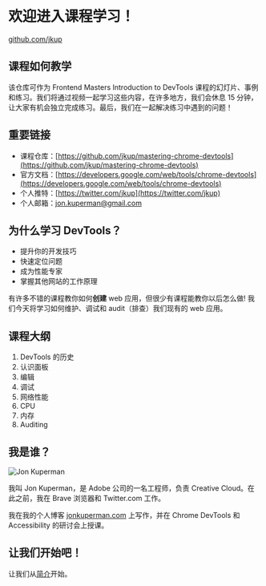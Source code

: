 # 欢迎进入课程学习！

[github.com/jkup](https://github.com/jkup)

## 课程如何教学

该仓库可作为 Frontend Masters Introduction to DevTools 课程的幻灯片、事例和练习。我们将通过视频一起学习这些内容，在许多地方，我们会休息 15 分钟，让大家有机会独立完成练习。最后，我们在一起解决练习中遇到的问题！

## 重要链接

- 课程仓库：[https://github.com/jkup/mastering-chrome-devtools](https://github.com/jkup/mastering-chrome-devtools)
- 官方文档：[https://developers.google.com/web/tools/chrome-devtools](https://developers.google.com/web/tools/chrome-devtools)
- 个人推特：[https://twitter.com/jkup](https://twitter.com/jkup)
- 个人邮箱：[jon.kuperman@gmail.com](mailto:jon.kuperman@gmail.com)

## 为什么学习 DevTools？

- 提升你的开发技巧
- 快速定位问题
- 成为性能专家
- 掌握其他网站的工作原理

有许多不错的课程教你如何**创建** web 应用，但很少有课程能教你以后怎么做! 我们今天将学习如何维护、调试和 audit（排查）我们现有的 web 应用。

## 课程大纲

1. DevTools 的历史
1. 认识面板
1. 编辑
1. 调试
1. 网络性能
1. CPU
1. 内存
1. Auditing

## 我是谁？

![Jon Kuperman](jon.jpeg)

我叫 Jon Kuperman，是 Adobe 公司的一名工程师，负责 Creative Cloud。在此之前，我在 Brave 浏览器和 Twitter.com 工作。

我在我的个人博客 [jonkuperman.com](https://jonkuperman.com) 上写作，并在 Chrome DevTools 和 Accessibility 的研讨会上授课。

## 让我们开始吧！

让我们从[简介](/lesson/Introduction)开始。
